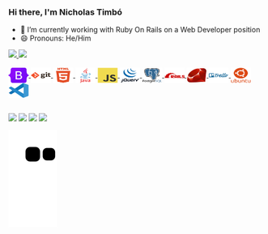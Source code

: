 ### Hi there, I'm Nicholas Timbó

- 🔭 I’m currently working with Ruby On Rails on a Web Developer position
- 😄 Pronouns: He/Him

<div>
  <a href="https://github.com/nicholastn1">
  <img height="180em" src="https://github-readme-stats.vercel.app/api?username=nicholastn1&show_icons=true&theme=chartreuse-dark&include_all_commits=true&count_private=true"/>
  <img height="180em" src="https://github-readme-stats.vercel.app/api/top-langs/?username=nicholastn1&layout=compact&langs_count=7&theme=chartreuse-dark"/>
</div>
<div style="display: inline_block"><br>
  <img align="center" alt="Nicholas-Boosstrap" height="30" width="40" src="https://github.com/devicons/devicon/blob/master/icons/bootstrap/bootstrap-original.svg">
  <img align="center" alt="Nicholas-Git" height="30" width="40" src="https://github.com/devicons/devicon/blob/master/icons/git/git-original-wordmark.svg">
  <img align="center" alt="Nicholas-Html5" height="30" width="40" src="https://github.com/devicons/devicon/blob/master/icons/html5/html5-plain-wordmark.svg">
  <img align="center" alt="Nicholas-Java" height="30" width="40" src="https://github.com/devicons/devicon/blob/master/icons/java/java-original-wordmark.svg">
  <img align="center" alt="Nicholas-JavaScript" height="30" width="40" src="https://github.com/devicons/devicon/blob/master/icons/javascript/javascript-original.svg">
  <img align="center" alt="Nicholas-JQuery" height="30" width="40" src="https://github.com/devicons/devicon/blob/master/icons/jquery/jquery-original-wordmark.svg">
  <img align="center" alt="Nicholas-PostgreSQL" height="30" width="40" src="https://github.com/devicons/devicon/blob/master/icons/postgresql/postgresql-original-wordmark.svg">
  <img align="center" alt="Nicholas-Rails" height="30" width="40" src="https://github.com/devicons/devicon/blob/master/icons/rails/rails-plain-wordmark.svg">
  <img align="center" alt="Nicholas-Ruby" height="30" width="40" src="https://github.com/devicons/devicon/blob/master/icons/ruby/ruby-original.svg">
  <img align="center" alt="Nicholas-Trello" height="30" width="40" src="https://github.com/devicons/devicon/blob/master/icons/trello/trello-plain-wordmark.svg">
  <img align="center" alt="Nicholas-Ubuntu" height="30" width="40" src="https://github.com/devicons/devicon/blob/master/icons/ubuntu/ubuntu-plain-wordmark.svg">
  <img align="center" alt="Nicholas-VsCode" height="30" width="40" src="https://github.com/devicons/devicon/blob/master/icons/vscode/vscode-original.svg">
</div>

  ##

<div>
  <a href="https://www.instagram.com/nicholastn_/" target="_blank"><img src="https://img.shields.io/badge/-Instagram-%23E4405F?style=for-the-badge&logo=instagram&logoColor=white" target="_blank"></a>
  <a href = "mailto:nicholasnogueira12@gmail.com"><img src="**https://img.shields.io/badge/-Gmail-%23333?style=for-the-badge&logo=gmail&logoColor=white**" target="_blank"></a>
  <a href="https://www.linkedin.com/in/nicholastn/" target="_blank"><img src="https://img.shields.io/badge/-LinkedIn-%230077B5?style=for-the-badge&logo=linkedin&logoColor=white" target="_blank"></a>
  <a href="https://www.facebook.com/Nicholas.Nogueira.10/" target="_blank"><img src="https://img.shields.io/badge/Facebook-1877F2?style=for-the-badge&logo=facebook&logoColor=white" target="_blank"></a>
</div>

![Snake animation](https://github.com/nicholastn1/nicholastn1/blob/output/github-contribution-grid-snake.svg)

